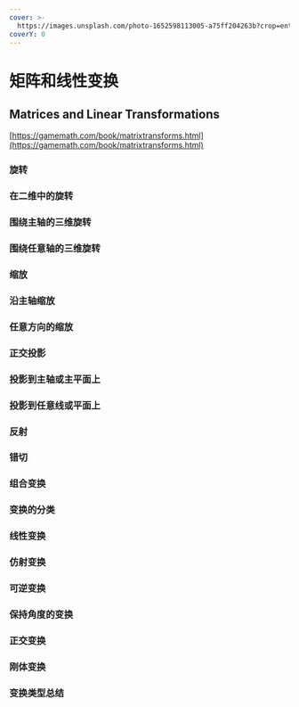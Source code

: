 ```yaml
---
cover: >-
  https://images.unsplash.com/photo-1652598113005-a75ff204263b?crop=entropy&cs=srgb&fm=jpg&ixid=MnwxOTcwMjR8MHwxfHJhbmRvbXx8fHx8fHx8fDE2NTI4MzkwOTI&ixlib=rb-1.2.1&q=85
coverY: 0
---
```


# 矩阵和线性变换

## Matrices and Linear Transformations

[https://gamemath.com/book/matrixtransforms.html](https://gamemath.com/book/matrixtransforms.html)

### 旋转

### 在二维中的旋转

### 围绕主轴的三维旋转

### 围绕任意轴的三维旋转

### 缩放

### 沿主轴缩放

### 任意方向的缩放

### 正交投影

### 投影到主轴或主平面上

### 投影到任意线或平面上

### 反射

### 错切

### 组合变换

### 变换的分类

### 线性变换

### 仿射变换

### 可逆变换

### 保持角度的变换

### 正交变换

### 刚体变换

### 变换类型总结
